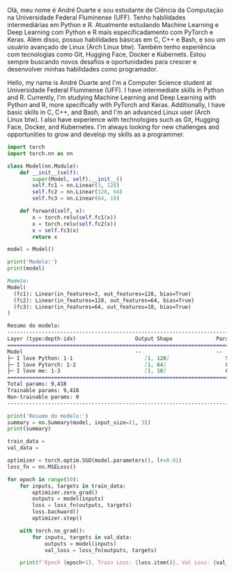 Olá, meu nome é André Duarte e sou estudante de Ciência da Computação na Universidade Federal Fluminense (UFF). Tenho habilidades intermediárias em Python e R.  Atualmente estudando Machine Learning e Deep Learning com Python e R mais especificadamento com PyTorch e Keras. Além disso, possuo habilidades básicas em C, C++ e Bash, e sou um usuário avançado de Linux (Arch Linux btw). Também tenho experiência com tecnologias como Git, Hugging Face, Docker e Kubernets. Estou sempre buscando novos desafios e oportunidades para crescer e desenvolver minhas habilidades como programador.

Hello, my name is André Duarte and I'm a Computer Science student at Universidade Federal Fluminense (UFF). I have intermediate skills in Python and R. Currently, I'm studying Machine Learning and Deep Learning with Python and R, more specifically with PyTorch and Keras. Additionally, I have basic skills in C, C++, and Bash, and I'm an advanced Linux user (Arch Linux btw). I also have experience with technologies such as Git, Hugging Face, Docker, and Kubernetes. I'm always looking for new challenges and opportunities to grow and develop my skills as a programmer.

```python
import torch
import torch.nn as nn

class Model(nn.Module):
    def __init__(self):
        super(Model, self).__init__()
        self.fc1 = nn.Linear(3, 128)
        self.fc2 = nn.Linear(128, 64)
        self.fc3 = nn.Linear(64, 10)

    def forward(self, x):
        x = torch.relu(self.fc1(x))
        x = torch.relu(self.fc2(x))
        x = self.fc3(x)
        return x

model = Model()

print('Modelo:')
print(model)
```
```markdown
Modelo:
Model(
  (fc1): Linear(in_features=3, out_features=128, bias=True)
  (fc2): Linear(in_features=128, out_features=64, bias=True)
  (fc3): Linear(in_features=64, out_features=10, bias=True)
)

Resumo do modelo:
------------------------------------------------------------------------------------------
Layer (type:depth-idx)                   Output Shape              Param #
==========================================================================================
Model                                    --                        --
├─ I love Python: 1-1                       [1, 128]                  512
├─ I love Pytorch: 1-2                      [1, 64]                   8,256
├─ I love me: 1-3                           [1, 10]                   650
==========================================================================================
Total params: 9,418
Trainable params: 9,418
Non-trainable params: 0
------------------------------------------------------------------------------------------

```

```python
print('Resumo do modelo:')
summary = nn.Summary(model, input_size=(1, 3))
print(summary)

train_data =
val_data = 

optimizer = torch.optim.SGD(model.parameters(), lr=0.01)
loss_fn = nn.MSELoss()

for epoch in range(50):
    for inputs, targets in train_data:
        optimizer.zero_grad()
        outputs = model(inputs)
        loss = loss_fn(outputs, targets)
        loss.backward()
        optimizer.step()

    with torch.no_grad():
        for inputs, targets in val_data:
            outputs = model(inputs)
            val_loss = loss_fn(outputs, targets)

    print(f'Epoch {epoch+1}, Train Loss: {loss.item()}, Val Loss: {val_loss.item()}')
```
